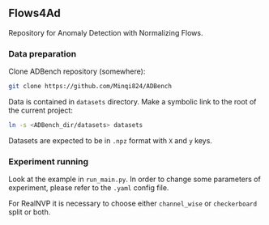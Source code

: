 ## Flows4Ad

Repository for Anomaly Detection with Normalizing Flows.

### Data preparation

Clone ADBench repository (somewhere):
```bash
git clone https://github.com/Minqi824/ADBench
```

Data is contained in `datasets` directory. Make a symbolic link to the root 
of the current project:
```bash
ln -s <ADBench_dir/datasets> datasets
```

Datasets are expected to be in `.npz` format with `X` and `y` keys.

### Experiment running 

Look at the example in `run_main.py`. In order to change some parameters of experiment, please refer to the `.yaml` config file.

For RealNVP it is necessary to choose either `channel_wise` or `checkerboard` split or both.
